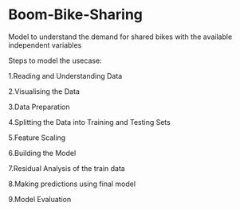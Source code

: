# Boom-Bike-Sharing
Model to understand the demand for shared bikes with the available independent variables







Steps to model the usecase:

1.Reading and Understanding Data

2.Visualising the Data

3.Data Preparation

4.Splitting the Data into Training and Testing Sets

5.Feature Scaling

6.Building the Model

7.Residual Analysis of the train data

8.Making predictions using final model

9.Model Evaluation
